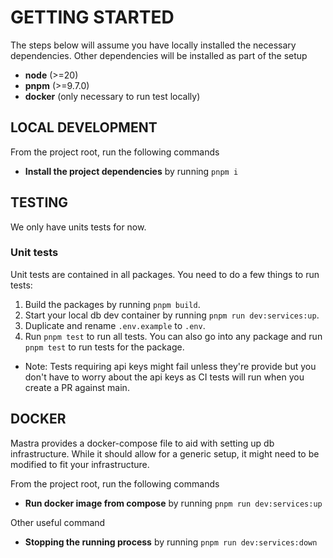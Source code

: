 # GETTING STARTED

The steps below will assume you have locally installed the necessary dependencies.
Other dependencies will be installed as part of the setup

- **node** (>=20)
- **pnpm** (>=9.7.0)
- **docker** (only necessary to run test locally)

## LOCAL DEVELOPMENT

From the project root, run the following commands

- **Install the project dependencies** by running `pnpm i`

## TESTING

We only have units tests for now.

### Unit tests

Unit tests are contained in all packages. You need to do a few things to run tests:

1. Build the packages by running `pnpm build`.
2. Start your local db dev container by running `pnpm run dev:services:up`.
3. Duplicate and rename `.env.example` to `.env`.
4. Run `pnpm test` to run all tests.
   You can also go into any package and run `pnpm test` to run tests for the package.

- Note: Tests requiring api keys might fail unless they're provide but you don't have to worry about the api keys as CI tests will run when you create a PR against main.

## DOCKER

Mastra provides a docker-compose file to aid with setting up db infrastructure.
While it should allow for a generic setup, it might need to be modified to fit your infrastructure.

From the project root, run the following commands

- **Run docker image from compose** by running `pnpm run dev:services:up`

Other useful command

- **Stopping the running process** by running `pnpm run dev:services:down`
